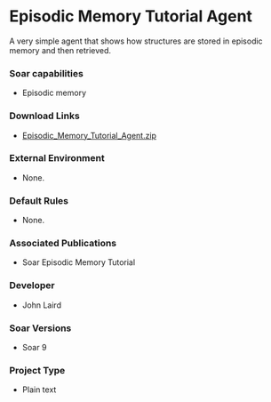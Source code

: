 # Episodic Memory Tutorial Agent #
A very simple agent that shows how structures are stored in episodic memory and then retrieved.

### Soar capabilities ###
  * Episodic memory

### Download Links ###
  * [Episodic\_Memory\_Tutorial\_Agent.zip](http://web.eecs.umich.edu/~soar/downloads/Agents/Episodic_Memory_Tutorial_Agent.zip)

### External Environment ###
  * None.

### Default Rules ###
  * None.

### Associated Publications ###
  * Soar Episodic Memory Tutorial

### Developer ###
  * John Laird

### Soar Versions ###
  * Soar 9

### Project Type ###
  * Plain text